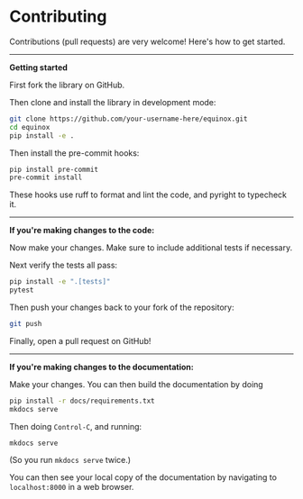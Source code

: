 # Contributing

Contributions (pull requests) are very welcome! Here's how to get started.

---

**Getting started**

First fork the library on GitHub.

Then clone and install the library in development mode:

```bash
git clone https://github.com/your-username-here/equinox.git
cd equinox
pip install -e .
```

Then install the pre-commit hooks:

```bash
pip install pre-commit
pre-commit install
```

These hooks use ruff to format and lint the code, and pyright to typecheck it.

---

**If you're making changes to the code:**

Now make your changes. Make sure to include additional tests if necessary.

Next verify the tests all pass:

```bash
pip install -e ".[tests]"
pytest
```

Then push your changes back to your fork of the repository:

```bash
git push
```

Finally, open a pull request on GitHub!

---

**If you're making changes to the documentation:**

Make your changes. You can then build the documentation by doing

```bash
pip install -r docs/requirements.txt
mkdocs serve
```
Then doing `Control-C`, and running:
```
mkdocs serve
```
(So you run `mkdocs serve` twice.)

You can then see your local copy of the documentation by navigating to `localhost:8000` in a web browser.
